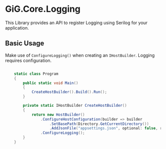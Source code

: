﻿# GiG.Core.Logging

This Library provides an API to register Logging using Serilog for your application.

## Basic Usage

Make use of `ConfigureLogging()` when creating an `IHostBuilder`. Logging requires configuration.

```csharp

	static class Program
    {
        public static void Main()
        {
            CreateHostBuilder().Build().Run();
        }

        private static IHostBuilder CreateHostBuilder()
        {
            return new HostBuilder()
                .ConfigureHostConfiguration(builder => builder
                    .SetBasePath(Directory.GetCurrentDirectory())
                    .AddJsonFile("appsettings.json", optional: false, reloadOnChange: true))
                .ConfigureLogging();
        }
    }

```